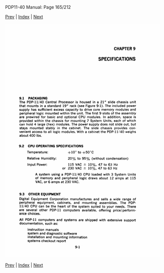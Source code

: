 PDP11-40 Manual: Page 165/212

[Prev](pdp11-40-000164.html) | [Index](index.html) | [Next](pdp11-40-000166.html)

![](pdp11-40-000165.gif)

[Prev](pdp11-40-000164.html) | [Index](index.html) | [Next](pdp11-40-000166.html)

